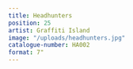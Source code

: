 ```yaml
---
title: Headhunters
position: 25
artist: Graffiti Island
image: "/uploads/headhunters.jpg"
catalogue-number: HA002
format: 7"
---
```


